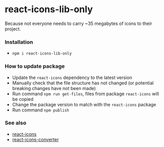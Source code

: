 # react-icons-lib-only

Because not everyone needs to carry ~35 megabytes of icons to their project.

### Installation

-   `npm i react-icons-lib-only`

### How to update package

-   Update the `react-icons` dependency to the latest version
-   Manually check that the file structure has not changed (or potential breaking changes have not been made)
-   Run command `npm run get-files`, files from package `react-icons` will be copied
-   Change the package version to match with the `react-icons` package
-   Run command `npm publish`

### See also

-   [react-icons](https://github.com/react-icons/react-icons)
-   [react-icons-converter](https://github.com/e965/react-icons-converter)

